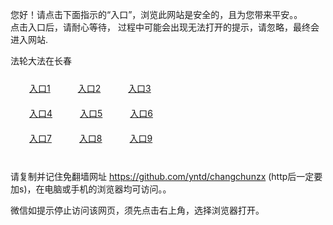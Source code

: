 您好！请点击下面指示的“入口”，浏览此网站是安全的，且为您带来平安。。 <br/>
点击入口后，请耐心等待， 过程中可能会出现无法打开的提示，请忽略，最终会进入网站. </br>

法轮大法在长春<br/>
<div style="padding:10px"><a style="margin:20px" target="_blank" href="https://d19tpe2y8bsd3d.cloudfront.net/2Qpsp?twuadwvb" id="ccLink1" rel="nofollow">入口1</a> <a target="_blank" style="margin:20px" href="https://d2kaf7brc8byp4.cloudfront.net/2Qpsp?dwfec" id="ccLink2" rel="nofollow">入口2</a> <a style="margin:20px" target="_blank" href="https://dnhfzx9j160zt.cloudfront.net/2Qpsp?aslwhbri" id="ccLink3" rel="nofollow">入口3</a></div>

<div style="padding:10px" ><a style="margin:20px" target="_blank" href="https://d19tpe2y8bsd3d.cloudfront.net/2Qpsp?twuadwvb" id="ccLink4" rel="nofollow">入口4</a> <a style="margin:20px" href="https://d2kaf7brc8byp4.cloudfront.net/2Qpsp?dwfec" target="_blank" id="ccLink5" rel="nofollow">入口5</a> <a style="margin:20px" href="https://dnhfzx9j160zt.cloudfront.net/2Qpsp?aslwhbri" target="_blank" id="ccLink6" rel="nofollow">入口6</a></div>

<div style="padding:10px"><a style="margin:20px" target="_blank" href="https://d19tpe2y8bsd3d.cloudfront.net/2Qpsp?twuadwvb" id="ccLink7" rel="nofollow">入口7</a> <a style="margin:20px" href="https://d2kaf7brc8byp4.cloudfront.net/2Qpsp?dwfec" target="_blank" id="ccLink8" rel="nofollow">入口8</a> <a style="margin:20px" target="_blank" href="https://dnhfzx9j160zt.cloudfront.net/2Qpsp?aslwhbri" id="ccLink9" rel="nofollow">入口9</a></div>

<br/>



请复制并记住免翻墙网址 https://github.com/yntd/changchunzx (http后一定要加s)，在电脑或手机的浏览器均可访问。。<br/>

微信如提示停止访问该网页，须先点击右上角，选择浏览器打开。
